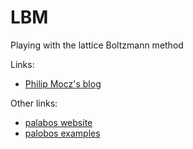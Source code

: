 # LBM

Playing with the lattice Boltzmann method

Links:
* [Philip Mocz's blog](https://medium.com/swlh/create-your-own-lattice-boltzmann-simulation-with-python-8759e8b53b1c)

Other links:
* [palabos website](https://palabos.unige.ch/)
* [palobos examples](https://palabos.unige.ch/get-started/lattice-boltzmann/lattice-boltzmann-sample-codes-various-other-programming-languages/)


